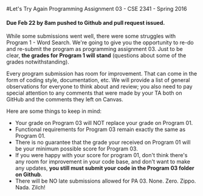 #Let's Try Again
Programming Assignment 03 - CSE 2341 - Spring 2016

#### Due Feb 22 by 8am pushed to Github and pull request issued.

While some submissions went well, there were some struggles with Program 1 - Word Search.  We're going to give you the opportunity to re-do and re-submit the program as programming assignment 03.  Just to be clear, **the grades for Program 1 will stand** (questions about some of the grades notwithstanding). 

Every program submission has room for improvement.  That can come in the form of coding style, documentation, etc.  We will provide a list of general observations for everyone to think about and review; you also need to pay special attention to any comments that were made by your TA both on GitHub and the comments they left on Canvas.  

Here are some things to keep in mind:
  * Your grade on Program 03 will NOT replace your grade on Program 01.
  * Functional requirements for Program 03 remain exactly the same as Program 01.
  * There is no guarantee that the grade your received on Program 01 will be your minimum possible score for Program 03.  
  * If you were happy with your score for program 01, don't think there's any room for improvement in your code base, and don't want to make any updates, **you still must submit your code in the Program 03 folder on Github**.   
  * There will be NO late submissions allowed for PA 03.  None.  Zero.  Zippo.  Nada.  Zilch!
